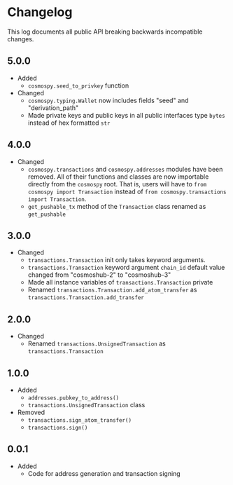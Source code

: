 # Changelog

This log documents all public API breaking backwards incompatible changes.

## 5.0.0

- Added
  - `cosmospy.seed_to_privkey` function
- Changed
  - `cosmospy.typing.Wallet` now includes fields "seed" and "derivation_path"
  - Made private keys and public keys in all public interfaces type `bytes` instead of hex formatted `str`

## 4.0.0

- Changed
  - `cosmospy.transactions` and `cosmospy.addresses` modules have been removed.
    All of their functions and classes are now importable directly from the `cosmospy` root.
    That is, users will have to `from cosmospy import Transaction` instead of `from cosmospy.transactions import Transaction`.
  - `get_pushable_tx` method of the `Transaction` class renamed as `get_pushable`

## 3.0.0

- Changed
  - `transactions.Transaction` init only takes keyword arguments.
  - `transactions.Transaction` keyword argument `chain_id` default value changed from "cosmoshub-2" to "cosmoshub-3"
  - Made all instance variables of `transactions.Transaction` private
  - Renamed `transactions.Transaction.add_atom_transfer` as `transactions.Transaction.add_transfer`

## 2.0.0

- Changed
  - Renamed `transactions.UnsignedTransaction` as `transactions.Transaction`

## 1.0.0

- Added
  - `addresses.pubkey_to_address()`
  - `transactions.UnsignedTransaction` class
- Removed
  - `transactions.sign_atom_transfer()`
  - `transactions.sign()`

## 0.0.1

- Added
  - Code for address generation and transaction signing
